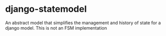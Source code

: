 django-statemodel
=================

An abstract model that simplifies the management and history of state for a django model. This is not an FSM implementation